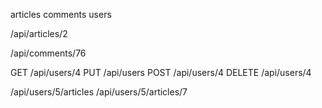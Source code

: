 articles
comments 
users


/api/articles/2

/api/comments/76

GET /api/users/4
PUT /api/users
POST /api/users/4
DELETE /api/users/4


/api/users/5/articles
/api/users/5/articles/7